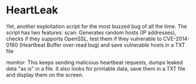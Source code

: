 HeartLeak
=========

Yet, another exploitation script for the most buzzed bug of all the time. The script has two features:
scan: Generates random hosts (IP addresses), checks if they supports OpenSSL, test them if they vulnerable to CVE-2014-0160 (Heartbeat Buffer over-read bug) and save vulnerable hosts in a TXT file


monitor: This keeps sending malicious heartbeat requests, dumps leaked data "as is" in a file. It also looks for printable data, save them in a TXT file and display them on the screen.
